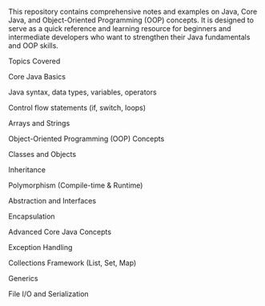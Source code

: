 This repository contains comprehensive notes and examples on Java, Core Java, and Object-Oriented Programming (OOP) concepts. It is designed to serve as a quick reference and learning resource for beginners and intermediate developers who want to strengthen their Java fundamentals and OOP skills.

Topics Covered

Core Java Basics

Java syntax, data types, variables, operators

Control flow statements (if, switch, loops)

Arrays and Strings

Object-Oriented Programming (OOP) Concepts

Classes and Objects

Inheritance

Polymorphism (Compile-time & Runtime)

Abstraction and Interfaces

Encapsulation

Advanced Core Java Concepts

Exception Handling

Collections Framework (List, Set, Map)

Generics

File I/O and Serialization

